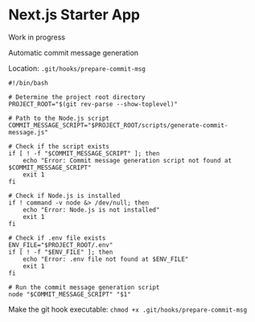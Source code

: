 # Next.js Starter App

Work in progress

Automatic commit message generation

Location: `.git/hooks/prepare-commit-msg`

```
#!/bin/bash

# Determine the project root directory
PROJECT_ROOT="$(git rev-parse --show-toplevel)"

# Path to the Node.js script
COMMIT_MESSAGE_SCRIPT="$PROJECT_ROOT/scripts/generate-commit-message.js"

# Check if the script exists
if [ ! -f "$COMMIT_MESSAGE_SCRIPT" ]; then
    echo "Error: Commit message generation script not found at $COMMIT_MESSAGE_SCRIPT"
    exit 1
fi

# Check if Node.js is installed
if ! command -v node &> /dev/null; then
    echo "Error: Node.js is not installed"
    exit 1
fi

# Check if .env file exists
ENV_FILE="$PROJECT_ROOT/.env"
if [ ! -f "$ENV_FILE" ]; then
    echo "Error: .env file not found at $ENV_FILE"
    exit 1
fi

# Run the commit message generation script
node "$COMMIT_MESSAGE_SCRIPT" "$1"
```

Make the git hook executable:
`chmod +x .git/hooks/prepare-commit-msg`
